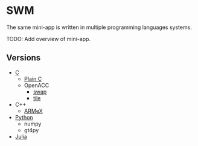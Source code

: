 # SWM

The same mini-app is written in multiple programming languages systems. 

TODO: Add overview of mini-app. 

## Versions
- [C](swm_c)
    - [Plain C](/swm_c/shallow_swap.c)
    - OpenACC
        - [swap](/swm_c/shallow_swap.acc.c)
        - [tile](/swm_c/shallow_swap.acc.Tile.c)
- C++
    - [ARMeX](/swm_AMReX)
- [Python](swm_python)
    - numpy
    - gt4py 
- [Julia](swm_julia) 
